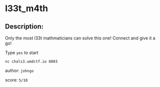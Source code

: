 
# l33t_m4th
## Description:
Only the most l33t mathmaticians can solve this one! Connect and give it a go!

Type `yes` to start

`nc chals3.umdctf.io 6003`

author: `johngo`

score: `5/10`

